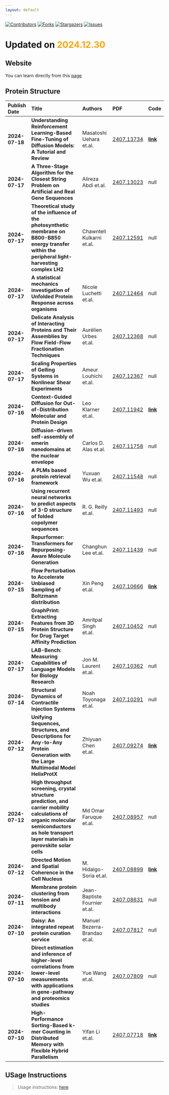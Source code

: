 ```yaml
---
layout: default
---
```


[![Contributors][contributors-shield]][contributors-url]
[![Forks][forks-shield]][forks-url]
[![Stargazers][stars-shield]][stars-url]
[![Issues][issues-shield]][issues-url]

# Updated on <span style='color:orange;'>2024.12.30</span>
## Website 
You can learn directly from this [page](https://jasper0420.github.io/Arxiv_Bionformatics/)
## Protein Structure

| Publish Date | Title | Authors | PDF | Code |
|:---------|:-----------------------|:---------|:------|:------|
|**2024-07-18**|**Understanding Reinforcement Learning-Based Fine-Tuning of Diffusion Models: A Tutorial and Review**|Masatoshi Uehara et.al.|[2407.13734](http://arxiv.org/abs/2407.13734)|**[link](https://github.com/masa-ue/RLfinetuning_Diffusion_Bioseq)**|
|**2024-07-17**|**A Three-Stage Algorithm for the Closest String Problem on Artificial and Real Gene Sequences**|Alireza Abdi et.al.|[2407.13023](http://arxiv.org/abs/2407.13023)|null|
|**2024-07-17**|**Theoretical study of the influence of the photosynthetic membrane on B800-B850 energy transfer within the peripheral light-harvesting complex LH2**|Chawntell Kulkarni et.al.|[2407.12591](http://arxiv.org/abs/2407.12591)|null|
|**2024-07-17**|**A statistical mechanics investigation of Unfolded Protein Response across organisms**|Nicole Luchetti et.al.|[2407.12464](http://arxiv.org/abs/2407.12464)|null|
|**2024-07-17**|**Delicate Analysis of Interacting Proteins and Their Assemblies by Flow Field-Flow Fractionation Techniques**|Aurélien Urbes et.al.|[2407.12368](http://arxiv.org/abs/2407.12368)|null|
|**2024-07-17**|**Scaling Properties of Gelling Systems in Nonlinear Shear Experiments**|Ameur Louhichi et.al.|[2407.12367](http://arxiv.org/abs/2407.12367)|null|
|**2024-07-16**|**Context-Guided Diffusion for Out-of-Distribution Molecular and Protein Design**|Leo Klarner et.al.|[2407.11942](http://arxiv.org/abs/2407.11942)|**[link](https://github.com/leojklarner/context-guided-diffusion)**|
|**2024-07-16**|**Diffusion-driven self-assembly of emerin nanodomains at the nuclear envelope**|Carlos D. Alas et.al.|[2407.11758](http://arxiv.org/abs/2407.11758)|null|
|**2024-07-16**|**A PLMs based protein retrieval framework**|Yuxuan Wu et.al.|[2407.11548](http://arxiv.org/abs/2407.11548)|null|
|**2024-07-16**|**Using recurrent neural networks to predict aspects of 3-D structure of folded copolymer sequences**|R. G. Reilly et.al.|[2407.11493](http://arxiv.org/abs/2407.11493)|null|
|**2024-07-16**|**Repurformer: Transformers for Repurposing-Aware Molecule Generation**|Changhun Lee et.al.|[2407.11439](http://arxiv.org/abs/2407.11439)|null|
|**2024-07-15**|**Flow Perturbation to Accelerate Unbiased Sampling of Boltzmann distribution**|Xin Peng et.al.|[2407.10666](http://arxiv.org/abs/2407.10666)|**[link](https://github.com/XinPeng76/Flow_Perturbation)**|
|**2024-07-15**|**GraphPrint: Extracting Features from 3D Protein Structure for Drug Target Affinity Prediction**|Amritpal Singh et.al.|[2407.10452](http://arxiv.org/abs/2407.10452)|null|
|**2024-07-17**|**LAB-Bench: Measuring Capabilities of Language Models for Biology Research**|Jon M. Laurent et.al.|[2407.10362](http://arxiv.org/abs/2407.10362)|null|
|**2024-07-14**|**Structural Dynamics of Contractile Injection Systems**|Noah Toyonaga et.al.|[2407.10291](http://arxiv.org/abs/2407.10291)|null|
|**2024-07-12**|**Unifying Sequences, Structures, and Descriptions for Any-to-Any Protein Generation with the Large Multimodal Model HelixProtX**|Zhiyuan Chen et.al.|[2407.09274](http://arxiv.org/abs/2407.09274)|**[link](https://github.com/PaddlePaddle/PaddleHelix)**|
|**2024-07-12**|**High throughput screening, crystal structure prediction, and carrier mobility calculations of organic molecular semiconductors as hole transport layer materials in perovskite solar cells**|Md Omar Faruque et.al.|[2407.08957](http://arxiv.org/abs/2407.08957)|null|
|**2024-07-12**|**Directed Motion and Spatial Coherence in the Cell Nucleus**|M. Hidalgo-Soria et.al.|[2407.08899](http://arxiv.org/abs/2407.08899)|**[link](https://github.com/mariohidalgosoria/telomeres_dynamics)**|
|**2024-07-11**|**Membrane protein clustering from tension and multibody interactions**|Jean-Baptiste Fournier et.al.|[2407.08631](http://arxiv.org/abs/2407.08631)|null|
|**2024-07-10**|**Daisy: An integrated repeat protein curation service**|Manuel Bezerra-Brandao et.al.|[2407.07817](http://arxiv.org/abs/2407.07817)|null|
|**2024-07-10**|**Direct estimation and inference of higher-level correlations from lower-level measurements with applications in gene-pathway and proteomics studies**|Yue Wang et.al.|[2407.07809](http://arxiv.org/abs/2407.07809)|null|
|**2024-07-10**|**High-Performance Sorting-Based k-mer Counting in Distributed Memory with Flexible Hybrid Parallelism**|Yifan Li et.al.|[2407.07718](http://arxiv.org/abs/2407.07718)|**[link](https://github.com/CornellHPC/HySortK)**|

[contributors-shield]: https://img.shields.io/github/contributors/Jasper0420/Arxiv_Bionformatics.svg?style=for-the-badge
[contributors-url]: https://github.com/Jasper0420/Arxiv_Bionformatics/graphs/contributors
[forks-shield]: https://img.shields.io/github/forks/Jasper0420/Arxiv_Bionformatics.svg?style=for-the-badge
[forks-url]: https://github.com/Jasper0420/Arxiv_Bionformatics/network/members
[stars-shield]: https://img.shields.io/github/stars/Jasper0420/Arxiv_Bionformatics.svg?style=for-the-badge
[stars-url]: https://github.com/Jasper0420/Arxiv_Bionformatics/stargazers
[issues-shield]: https://img.shields.io/github/issues/Jasper0420/Arxiv_Bionformatics.svg?style=for-the-badge
[issues-url]: https://github.com/Jasper0420/Arxiv_Bionformatics/issues

## USage Instructions 
> Usage instructions: [here](https://github.com/Jasper0420/Arxiv_Bionformatics/blob/main/docs/README.md#usage)
